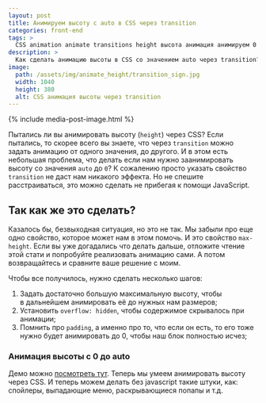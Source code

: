 ```yaml
---
layout: post
title: Анимируем высоту c auto в CSS через transition
categories: front-end
tags: >
  CSS animation animate transitions height высота анимация анимируем 0 auto авто
description: >
  Как сделать анимацию высоты в CSS со значением auto через transition? Легко и без единой строчки javascript. Подробнее читайте в этой статье.
image:
  path: /assets/img/animate_height/transition_sign.jpg
  width: 1040
  height: 380
  alt: CSS анимация высоты через transition
---
```


{% include media-post-image.html %}

Пытались ли вы анимировать высоту (`height`) через CSS? Если пытались, то скорее всего вы знаете, что через `transition` можно задать анимацию от одного значения, до другого. И в этом есть небольшая проблема, что делать если нам нужно заанимировать высоту со значения `auto` до `0`? К сожалению просто указать свойство `transition` не даст нам никакого эффекта. Но не спешите расстраиваться, это можно сделать не прибегая к помощи JavaScript.

## Так как же это сделать?
Казалось бы, безвыходная ситуация, но это не так. Мы забыли про еще одно свойство, которое может нам в этом помочь. И это свойство `max-height`. Если вы уже догадались что делать дальше, отложите чтение этой стати и попробуйте реализовать анимацию сами. А потом возвращайтесь и сравните ваше решение с моим.

Чтобы все получилось, нужно сделать несколько шагов:
1. Задать достаточно большую максимальную высоту, чтобы в дальнейшем анимировать её до нужных нам размеров;
1. Установить `overflow: hidden`, чтобы содержимое скрывалось при анимации;
1. Помнить про `padding`, а именно про то, что если он есть, то его тоже нужно будет анимировать до 0, чтобы наш блок полностью исчез;


### Анимация высоты с 0 до auto

Демо можно [посмотреть тут](https://codepen.io/ymatuhin/pen/PjVoyo?editors=1100).
Теперь мы умеем анимировать высоту через CSS. И теперь можем делать без javascript такие штуки, как: спойлеры, выпадающие меню, раскрывающиеся попапы и т.д.
